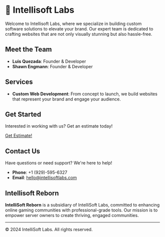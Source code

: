 # 🚀 Intellisoft Labs

Welcome to Intellisoft Labs, where we specialize in building custom software solutions to elevate your brand. Our expert team is dedicated to crafting websites that are not only visually stunning but also hassle-free.

## Meet the Team

- **Luis Quezada**: Founder & Developer
- **Shawn Engmann**: Founder & Developer

## Services

- **Custom Web Development**: From concept to launch, we build websites that represent your brand and engage your audience.

## Get Started

Interested in working with us? Get an estimate today!

[Get Estimate!](https://intellisoftlabs.com)

## Contact Us

Have questions or need support? We're here to help!

- **Phone**: +1 (929)-595-6327
- **Email**: hello@intellisoftlabs.com
  

## Intellisoft Reborn

**IntelliSoft Reborn** is a subsidiary of IntelliSoft Labs, committed to enhancing online gaming communities with professional-grade tools. Our mission is to empower server owners to create thriving, engaged communities.

---

© 2024 IntelliSoft Labs. All rights reserved.
